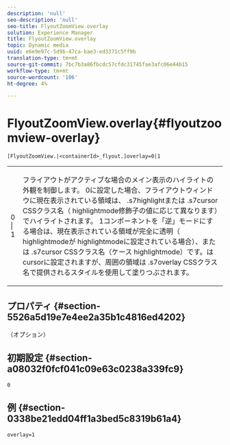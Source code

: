 ```yaml
---
description: 'null'
seo-description: 'null'
seo-title: FlyoutZoomView.overlay
solution: Experience Manager
title: FlyoutZoomView.overlay
topic: Dynamic media
uuid: e6e9e97c-5d9b-47ca-bae3-ed3371c5ff9b
translation-type: tm+mt
source-git-commit: 7bc7b3a86fbcdc57cfdc31745fae3afc06e44b15
workflow-type: tm+mt
source-wordcount: '106'
ht-degree: 4%

---
```



# FlyoutZoomView.overlay{#flyoutzoomview-overlay}

`[FlyoutZoomView.|<containerId>_flyout.]overlay=0|1`

<table id="table_D052090D052D4273B37872C0C7E09E4B"> 
 <tbody> 
  <tr> 
   <td colname="col1"> <p><span class="codeph"> 0 | 1</span> </p> </td> 
   <td colname="col2"> <p> フライアウトがアクティブな場合のメイン表示のハイライトの外観を制御します。 <span class="codeph"> 0</span>に設定した場合、フライアウトウィンドウに現在表示されている領域は、<span class="codeph"> .s7highlight</span>または<span class="codeph"> .s7cursor</span> CSSクラス名（<span class="codeph"> highlightmode</span>修飾子の値に応じて異なります）でハイライトされます。 <span class="codeph"> 1</span>コンポーネントを「逆」モードにする場合は、現在表示されている領域が完全に透明（<span class="codeph"> highlightmode</span>が<span class="codeph"> highlightmode</span>に設定されている場合）、または<span class="codeph"> .s7cursor</span> CSSクラス名（ケース<span class="codeph"> highlightmode</span>）です。は<span class="codeph"> cursor</span>に設定されますが、周囲の領域は<span class="codeph"> .s7overlay</span> CSSクラス名で提供されるスタイルを使用して塗りつぶされます。 </p> </td> 
  </tr> 
 </tbody> 
</table>

## プロパティ {#section-5526a5d19e7e4ee2a35b1c4816ed4202}

（オプション）

## 初期設定 {#section-a08032f0fcf041c09e63c0238a339fc9}

`0`

## 例 {#section-0338be21edd04ff1a3bed5c8319b61a4}

`overlay=1`
